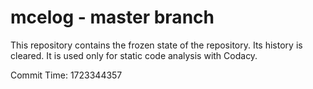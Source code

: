 # mcelog - master branch

This repository contains the frozen state of the repository.
Its history is cleared. It is used only for static code
analysis with Codacy.

Commit Time: 1723344357